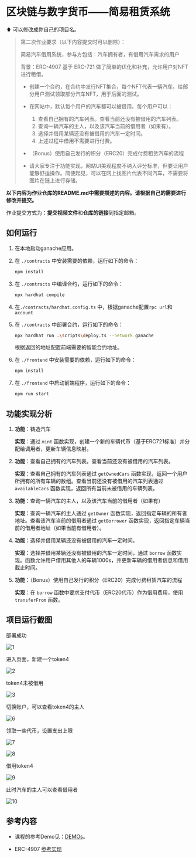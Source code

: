 # 区块链与数字货币——简易租赁系统

⬆ 可以️修改成你自己的项目名。

> 第二次作业要求（以下内容提交时可以删除）：
> 
> 简易汽车借用系统，参与方包括：汽车拥有者，有借用汽车需求的用户
>
> 背景：ERC-4907 基于 ERC-721 做了简单的优化和补充，允许用户对NFT进行租借。
> - 创建一个合约，在合约中发行NFT集合，每个NFT代表一辆汽车。给部分用户测试领取部分汽车NFT，用于后面的测试。
> - 在网站中，默认每个用户的汽车都可以被借用。每个用户可以： 
>    1. 查看自己拥有的汽车列表。查看当前还没有被借用的汽车列表。
>    2. 查询一辆汽车的主人，以及该汽车当前的借用者（如果有）。
>    3. 选择并借用某辆还没有被借用的汽车一定时间。
>    4. 上述过程中借用不需要进行付费。
> 
> - （Bonus）使用自己发行的积分（ERC20）完成付费租赁汽车的流程
> - 请大家专注于功能实现，网站UI美观程度不纳入评分标准，但要让用户能够舒适操作。简便起见，可以在网上找图片代表不同汽车，不需要将图片在链上进行存储。

**以下内容为作业仓库的README.md中需要描述的内容。请根据自己的需要进行修改并提交。**

作业提交方式为：**提交视频文件**和**仓库的链接**到指定邮箱。

## 如何运行

1. 在本地启动ganache应用。

2. 在 `./contracts` 中安装需要的依赖，运行如下的命令：
    ```bash
    npm install
    ```

3. 在 `./contracts` 中编译合约，运行如下的命令：
    ```bash
    npx hardhat compile
    ```

4. 在`./contracts/hardhat.config.ts` 中，根据ganache配置`rpc url`和`account`

5. 在 `./contracts` 中部署合约，运行如下的命令：

    ```bash
    npx hardhat run .\scripts\deploy.ts --network ganache
    ```

    根据返回的地址配置前端需要的智能合约地址。

6. 在 `./frontend` 中安装需要的依赖，运行如下的命令：
    ```bash
    npm install
    ```

7. 在 `./frontend` 中启动前端程序，运行如下的命令：
    ```bash
    npm run start
    ```

## 功能实现分析

1. **功能**：铸造汽车

   **实现**：通过 `mint` 函数实现，创建一个新的车辆代币（基于ERC721标准）并分配给调用者，更新车辆信息映射。

2. **功能**：查看自己拥有的汽车列表。查看当前还没有被借用的汽车列表。

   **实现**：查看自己拥有的汽车列表通过 `getOwnedCars` 函数实现，返回一个用户所拥有的所有车辆的数组。查看当前还没有被借用的汽车列表通过 `availableCars` 函数实现，返回所有当前未被借用的车辆列表。

3. **功能**：查询一辆汽车的主人，以及该汽车当前的借用者（如果有）

   **实现**：查询一辆汽车的主人通过 `getOwner` 函数实现，返回指定车辆的所有者地址。查看该汽车当前的借用者通过 `getBorrower` 函数实现，返回指定车辆当前的借用者地址（如果当前有借用者）。

4. **功能**：选择并借用某辆还没有被借用的汽车一定时间。

   **实现**：选择并借用某辆还没有被借用的汽车一定时间，通过 `borrow` 函数实现。函数允许用户借用其他人的车辆1000s，并更新车辆的借用者信息和借用截止时间。

5. **功能**：（Bonus）使用自己发行的积分（ERC20）完成付费租赁汽车的流程

   **实现**：在 `borrow` 函数中要求支付代币（ERC20代币）作为借用费用，使用 `transferFrom` 函数。

## 项目运行截图

部署成功

![1](.\assets\1.png)

进入页面，新建一个token4

![2](.\assets\2.png)

token4未被借用

![3](.\assets\3.png)

切换账户，可以查看token4的主人

![6](.\assets\6.png)

领取一些代币，设置支出上限

![7](.\assets\7.png)

![8](.\assets\8.png)

借用token4

![9](.\assets\9.png)

此时汽车的主人可以查看借用者

![10](.\assets\10.png)

## 参考内容

- 课程的参考Demo见：[DEMOs](https://github.com/LBruyne/blockchain-course-demos)。

- ERC-4907 [参考实现](https://eips.ethereum.org/EIPS/eip-4907)
